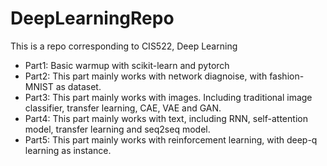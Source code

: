 # DeepLearningRepo
This is a repo corresponding to CIS522, Deep Learning
* Part1: Basic warmup with scikit-learn and pytorch
* Part2: This part mainly works with network diagnoise, with fashion-MNIST as dataset.
* Part3: This part mainly works with images. Including traditional image classifier, transfer learning, CAE, VAE and GAN.
* Part4: This part mainly works with text, including RNN, self-attention model, transfer learning and seq2seq model.
* Part5: This part mainly works with reinforcement learning, with deep-q learning as instance.

